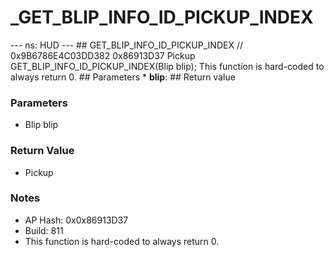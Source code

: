 # _GET_BLIP_INFO_ID_PICKUP_INDEX

--- ns: HUD --- ## GET_BLIP_INFO_ID_PICKUP_INDEX  // 0x9B6786E4C03DD382 0x86913D37 Pickup GET_BLIP_INFO_ID_PICKUP_INDEX(Blip blip);  This function is hard-coded to always return 0.  ## Parameters * **blip**:  ## Return value

### Parameters
* Blip blip

### Return Value
* Pickup

### Notes
* AP Hash: 0x0x86913D37
* Build: 811
* This function is hard-coded to always return 0.

